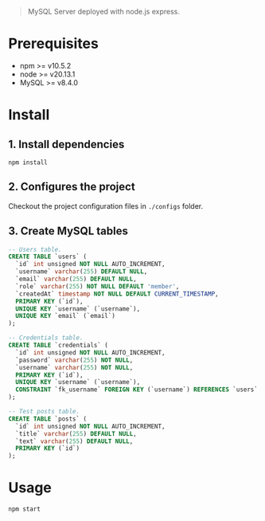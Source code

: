 > MySQL Server deployed with node.js express.

# Prerequisites

-   npm >= v10.5.2
-   node >= v20.13.1
-   MySQL >= v8.4.0

# Install

## 1. Install dependencies

```
npm install
```

## 2. Configures the project

Checkout the project configuration files in `./configs` folder.

## 3. Create MySQL tables

```sql
-- Users table.
CREATE TABLE `users` (
  `id` int unsigned NOT NULL AUTO_INCREMENT,
  `username` varchar(255) DEFAULT NULL,
  `email` varchar(255) DEFAULT NULL,
  `role` varchar(255) NOT NULL DEFAULT 'member',
  `createdAt` timestamp NOT NULL DEFAULT CURRENT_TIMESTAMP,
  PRIMARY KEY (`id`),
  UNIQUE KEY `username` (`username`),
  UNIQUE KEY `email` (`email`)
);

-- Credentials table.
CREATE TABLE `credentials` (
  `id` int unsigned NOT NULL AUTO_INCREMENT,
  `password` varchar(255) NOT NULL,
  `username` varchar(255) NOT NULL,
  PRIMARY KEY (`id`),
  UNIQUE KEY `username` (`username`),
  CONSTRAINT `fk_username` FOREIGN KEY (`username`) REFERENCES `users` (`username`) ON UPDATE CASCADE
);

-- Test posts table.
CREATE TABLE `posts` (
  `id` int unsigned NOT NULL AUTO_INCREMENT,
  `title` varchar(255) DEFAULT NULL,
  `text` varchar(255) DEFAULT NULL,
  PRIMARY KEY (`id`)
);
```

# Usage

```
npm start
```
